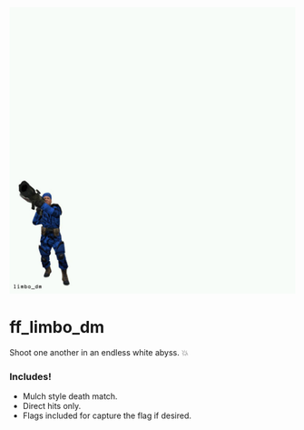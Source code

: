 ![Loading](https://github.com/R00Ki3/ff_limbo_dm/blob/master/ff_limbo_dm.jpg)
# ff_limbo_dm
  Shoot one another in an endless white abyss. :boom:
### Includes!
- Mulch style death match.
- Direct hits only.
- Flags included for capture the flag if desired.
